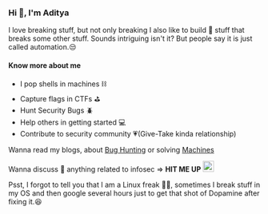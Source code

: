### Hi 👋, I'm Aditya

I love breaking stuff, but not only breaking I also like to build 🔨 stuff that breaks some other stuff. Sounds intriguing isn't it? But people say it is just called automation.😒

#### Know more about me
- I pop shells in machines ⛓️
- Capture flags in CTFs ⛳ 
- Hunt Security Bugs 🪲
- Help others in getting started 💻
- Contribute to security community 💗(Give-Take kinda relationship)

Wanna read my blogs, about [Bug Hunting](https://cirius.medium.com) or solving [Machines](https://0cirius0.github.io/writeup)

Wanna discuss 💬 anything related to infosec => **HIT ME UP** <a href="https://twitter.com/0cirius0">
  <img alt="Aditya Verma | Twitter" width="22px" src="https://cdn.jsdelivr.net/npm/simple-icons@v3/icons/twitter.svg" />
</a>

Psst, I forgot to tell you that I am a Linux freak 👨‍💻, sometimes I break stuff in my OS and then google several hours just to get that shot of Dopamine after fixing it.😆




